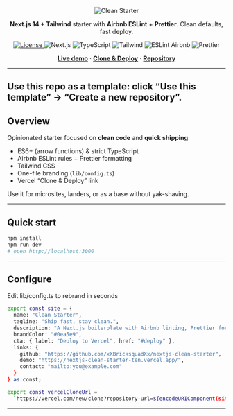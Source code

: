 <!-- Title / Banner (dark-mode aware) -->
<p align="center">
  <picture>
    <source media="(prefers-color-scheme: dark)" srcset="https://placehold.co/1200x280/0b1220/ffffff?text=Clean+Starter&font=inter">
    <img alt="Clean Starter" src="https://placehold.co/1200x280/f7f8fb/0b1220?text=Clean+Starter&font=inter">
  </picture>
</p>

<p align="center">
  <b>Next.js 14 + Tailwind</b> starter with <b>Airbnb ESLint</b> + <b>Prettier</b>. Clean defaults, fast deploy.
</p>

<p align="center">
  <a href="https://github.com/xXBricksquadXx/nextjs-clean-starter/blob/main/LICENSE">
    <img alt="License" src="https://img.shields.io/badge/license-MIT-111827?style=flat-square">
  </a>
  <img alt="Next.js" src="https://img.shields.io/badge/Next.js-14-111827?style=flat-square&logo=nextdotjs&logoColor=white">
  <img alt="TypeScript" src="https://img.shields.io/badge/TypeScript-5-111827?style=flat-square&logo=typescript&logoColor=white">
  <img alt="Tailwind" src="https://img.shields.io/badge/Tailwind-3-111827?style=flat-square&logo=tailwindcss&logoColor=white">
  <img alt="ESLint Airbnb" src="https://img.shields.io/badge/ESLint-Airbnb-111827?style=flat-square&logo=eslint&logoColor=white">
  <img alt="Prettier" src="https://img.shields.io/badge/Prettier-on-111827?style=flat-square&logo=prettier&logoColor=white">
</p>

<p align="center">
  <a href="https://nextjs-clean-starter-ten.vercel.app/"><b>Live demo</b></a> ·
  <a href="https://vercel.com/new/clone?repository-url=https%3A%2F%2Fgithub.com%2FxXBricksquadXx%2Fnextjs-clean-starter"><b>Clone & Deploy</b></a> ·
  <a href="https://github.com/xXBricksquadXx/nextjs-clean-starter"><b>Repository</b></a>
</p>

---

## Use this repo as a template: click “Use this template” → “Create a new repository”.
## Overview
Opinionated starter focused on **clean code** and **quick shipping**:
- ES6+ (arrow functions) & strict TypeScript
- Airbnb ESLint rules + Prettier formatting
- Tailwind CSS
- One-file branding (`lib/config.ts`)
- Vercel “Clone & Deploy” link

Use it for microsites, landers, or as a base without yak-shaving.

---

## Quick start
```bash
npm install
npm run dev
# open http://localhost:3000
```
---

## Configure
Edit lib/config.ts to rebrand in seconds
```bash
export const site = {
  name: "Clean Starter",
  tagline: "Ship fast, stay clean.",
  description: "A Next.js boilerplate with Airbnb linting, Prettier formatting, and instant Vercel deploy.",
  brandColor: "#0ea5e9",
  cta: { label: "Deploy to Vercel", href: "#deploy" },
  links: {
    github: "https://github.com/xXBricksquadXx/nextjs-clean-starter",
    demo: "https://nextjs-clean-starter-ten.vercel.app/",
    contact: "mailto:you@example.com"
  }
} as const;

export const vercelCloneUrl =
  `https://vercel.com/new/clone?repository-url=${encodeURIComponent(site.links.github)}`;
```

---



